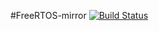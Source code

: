 #FreeRTOS-mirror
[![Build Status](https://travis-ci.org/GaloisInc/FreeRTOS-mirror.svg?branch=develop)](https://travis-ci.org/GaloisInc/FreeRTOS-mirror)
